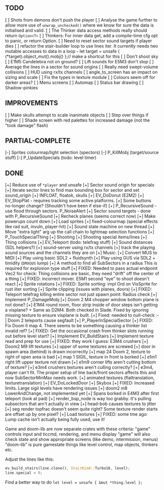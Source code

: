 ## TODO

[ ] Shots from demons don't push the player
[ ] Analyse the game further to allow more use of `unwrap_unchecked()` where we know for sure the
    data is initialised and valid.
[ ] The Thinker data access methods really should return `Option<T>`
[ ] Thinkers: For inner data get, add a compile-time cfg opt to panic, or return Option.
[ ] Need to reset sector sound targets if player dies
[ ] refactor the stair-builder loop to use lines iter. It currently needs two mutable accesses to data in a loop
    - let target = unsafe { (*target).object_mut().mobj() };// make a shortcut for this
[ ] Don't shoot sky
[ ] E1M5 Candelebra not on ground?
[ ] Lift sounds for E5M3 don't stop
[ ] Average the lines in a sector for sound origins
[ ] Really need swept-volume collisions
[ ] HUD using rx/tx channels
[ ] angle_to_screen has an impact on sizing and scale
[ ] Fix the types in texture module
[ ] Colours seem off for darker areas?
[ ] Menu screens
[ ] Automap
[ ] Status bar drawing
[ ] Shadow-pinkies

## IMPROVEMENTS

[ ] Make skulls attempt to scale inanimate objects
[ ] Step over things if higher
[ ] Shade screen with red palettes for increased damage (not the "took damage" flash)

## PARTIAL-COMPLETE

[-] Sprites colourmap/light selection (spectors)
[-] P_KillMobj (target/source stuff)
[-] P_UpdateSpecials (todo: level timer)

## DONE

[+] Reduce use of `*player` and unsafe
[+] Sector sound origin for specials
    [+] iterate sector lines to find max bounding box for sector and set sound_origin
[+] INFLOAT, floatok, skulls
[+] EV_DoDonut (E2M2)
[+] EV_StopPlat - requires tracking some active platforms.
[+] Some buttons no-longer change? (Shouldn't have been if else-if)
[+] P_RecursiveSound - use flood through sectors. P_NoiseAlert
[+] Sector sound targets - done with P_RecursiveSound
[+] Recheck planes (seems correct now)
[+] Make powerups count down
[+] Load sprites
[+] fixed-colourmap (special effects like rad suit, invuln, player-hit)
[+] Sound state machine on new thread
[+] Move "extra light" arg up the call chain to lightmap selection functions
[+] P_TouchSpecialThing
[+] Shooting
[+] Shooting special items/lines
[+] Thing collisions
[+] EV_Teleport (todo: telefrag stuff)
[+] Sound distances (SDL helpers?)
[+] sound-server using rx/tx channels
[+] track the playing sound sources and the channels they are on
[+] Music:
  [+] Convert MUS to MIDI
  [+] Play using basic SDL2 + fluidsynth
  [+] Play using GUS via SDL2 + timidity (`DMXGUS` lump)
[+] A method to find all SubSectors in a radius
        This is required for explosion type stuff
[+] FIXED: Needed to pass actual endpoint Vec2 for check: Thing collisions are basic, they need "drift" off the center of a thing
[+] FIXED: incorrect mover. E5M1 second "eye" to shoot doesn't react
[+] Sprite rotations
[+] FIXED: Sprite sorting: impl Ord on VisSprite for rust iiter sorting
[+] Sprite clipping (issues with planes, doors)
[+] FIXED: Teleport telefrag killing entire sector not just spawn point: Radius check
[+] Implement P_DamageMobj
[+] Doom 2 M4 chopper window bottom plane is not done?
[+] E1M4 round room, floor strip inside of door steps isn't getting a visplane?
        + Same as D2M4. Both checked in Slade. Fixed by ignoring missing texture to ensure
          visplane is built.
[+] Fixed: needed to null-check :-| Doom 2 teleports cause segfault
[+] P_PlayerInSpecialSector
[+] FIXED: Fix Doom II map 4. There seems to be something causing a thinker list invalid ref?
[+] FIXED: Get the occasional crash from thinker slots running out before level start?
[+] Implement EV_BuildStairs
[+] Implement texture read and prep for use
[+] FIXED: they work I guess: E3M4 crushers
[+] Doom2 M9 lift textures
[+] upper of some textures are screwed
[+] door in spawn area (behind) is drawn incorrectly
[+] map 24 Doom 2, texture to right of open area is bad
[+] map 1 SIGIL, texture in front is borked
[+] e1m1 right lift upper texture not drawn
[+] e1m9 corner lifts aren't cutting bottom of texture?
[+] e3m4 crushers textures aren't culling correctly?
[+] e3m4, player can't fit. The proper setup of line back/front sectors affects this and now SubSectorMinMax needs work.
[+] animated textures (flattranslation, texturetranslation)
[+] EV_DoLockedDoor
[+] Skybox
[+] FIXED: Increased limits. Large sigil levels have rendering issues
[+] doom2 m8 LowerAndChange, not implemented yet
[+] Spans borked in E4M3 after first teleport (look at pad)
[+] render_bsp_node is way too grabby. It's pulling subsectors that arn't actually in view
[+] head-bob causes textures to jitter
[+] seg render topfrac doesn't seem quite right? Some texture render starts are offset up by one pixel?
[+] Load textures
[+] FIXED: some tme ago: Lump cache isn't actually being fully used, use it!

Game and doom-lib are now separate crates with these criteria:
"game" controls input and ticcmd, rendering, and menu display
"game" will also check state and show appropriate screens (like demo, intermission, menus)
"doom-lib" is pure gamestate things like level control, map objects, thinkers etc.

Adjust the lines like this:
```rust
ev_build_stairs(line.clone(), StairKind::Turbo16, level);
line.special = 0;
```

Find a better way to do `let level = unsafe { &mut *thing.level };`
